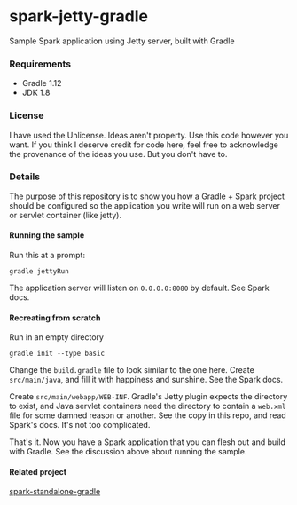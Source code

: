 spark-jetty-gradle
=======================

Sample Spark application using Jetty server, built with Gradle

### Requirements

* Gradle 1.12
* JDK 1.8

### License

I have used the Unlicense. Ideas aren't property. Use this code however you want. If you think I deserve credit for code here, feel free to acknowledge the provenance of the ideas you use. But you don't have to.

### Details

The purpose of this repository is to show you how a Gradle + Spark project should be configured so the application you write will run on a web server or servlet container (like jetty).

#### Running the sample

Run this at a prompt:

    gradle jettyRun

The application server will listen on `0.0.0.0:8080` by default. See Spark docs.

#### Recreating from scratch

Run in an empty directory

    gradle init --type basic

Change the `build.gradle` file to look similar to the one here. Create `src/main/java`, and fill it with happiness and sunshine. See the Spark docs.

Create `src/main/webapp/WEB-INF`. Gradle's Jetty plugin expects the directory to exist, and Java servlet containers need the directory to contain a `web.xml` file for some damned reason or another. See the copy in this repo, and read Spark's docs. It's not too complicated.

That's it. Now you have a Spark application that you can flesh out and build with Gradle. See the discussion above about running the sample.

#### Related project

[spark-standalone-gradle](https://github.com/mrhota/spark-standalone-gradle)
